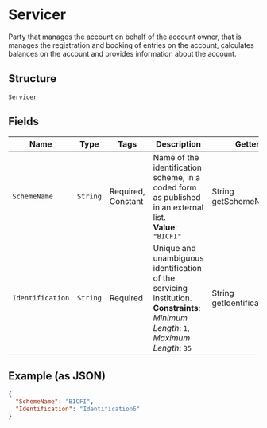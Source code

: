 
# Servicer

Party that manages the account on behalf of the account owner, that is manages the registration and booking of entries on the account, calculates balances on the account and provides information about the account.

## Structure

`Servicer`

## Fields

| Name | Type | Tags | Description | Getter | Setter |
|  --- | --- | --- | --- | --- | --- |
| `SchemeName` | `String` | Required, Constant | Name of the identification scheme, in a coded form as published in an external list.<br>**Value**: `"BICFI"` | String getSchemeName() | setSchemeName(String schemeName) |
| `Identification` | `String` | Required | Unique and unambiguous identification of the servicing institution.<br>**Constraints**: *Minimum Length*: `1`, *Maximum Length*: `35` | String getIdentification() | setIdentification(String identification) |

## Example (as JSON)

```json
{
  "SchemeName": "BICFI",
  "Identification": "Identification6"
}
```

